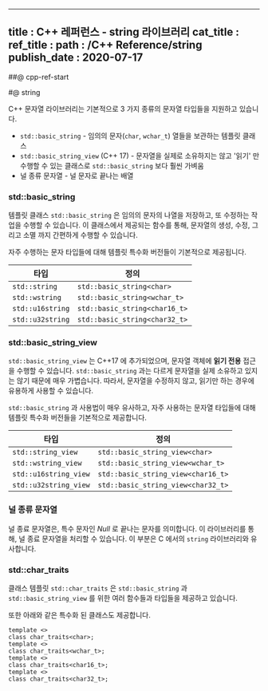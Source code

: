 ----------------
title : C++ 레퍼런스 - string 라이브러리
cat_title :  <string>
ref_title : <string>
path : /C++ Reference/string
publish_date : 2020-07-17
----------------

##@ cpp-ref-start

#@ string

C++ 문자열 라이브러리는 기본적으로 3 가지 종류의 문자열 타입들을 지원하고 있습니다.

* `std::basic_string` - 임의의 문자(`char`, `wchar_t`) 열들을 보관하는 템플릿 클래스
* `std::basic_string_view` (C++ 17) - 문자열을 실제로 소유하지는 않고 '읽기' 만 수행할 수 있는 클래스로 `std::basic_string` 보다 훨씬 가벼움
* 널 종류 문자열 - 널 문자로 끝나는 배열

### std::basic_string

템플릿 클래스 `std::basic_string` 은 임의의 문자의 나열을 저장하고, 또 수정하는 작업을 수행할 수 있습니다. 이 클래스에서 제공되는 함수를 통해, 문자열의 생성, 수정, 그리고 소멸 까지 간편하게 수행할 수 있습니다.

자주 수행하는 문자 타입들에 대해 템플릿 특수화 버전들이 기본적으로 제공됩니다.

|타입|정의|
|----|----|
|`std::string`|`std::basic_string<char>`|
|`std::wstring`|`std::basic_string<wchar_t>`|
|`std::u16string`|`std::basic_string<char16_t>`|
|`std::u32string`|`std::basic_string<char32_t>`|


### std::basic_string_view

`std::basic_string_view` 는 C++17 에 추가되었으며, 문자열 객체에 **읽기 전용** 접근을 수행할 수 있습니다. `std::basic_string` 과는 다르게 문자열을 실제 소유하고 있지는 않기 때문에 매우 가볍습니다. 따라서, 문자열을 수정하지 않고, 읽기만 하는 경우에 유용하게 사용할 수 있습니다.

`std::basic_string` 과 사용법이 매우 유사하고, 자주 사용하는 문자열 타입들에 대해 템플릿 특수화 버전들을 기본적으로 제공합니다.

|타입|정의|
|----|----|
|`std::string_view`|`std::basic_string_view<char>`|
|`std::wstring_view`|`std::basic_string_view<wchar_t>`|
|`std::u16string_view`|`std::basic_string_view<char16_t>`|
|`std::u32string_view`|`std::basic_string_view<char32_t>`|


### 널 종류 문자열

널 종료 문자열은, 특수 문자인 _Null_ 로 끝나는 문자를 의미합니다. 이 라이브러리를 통해, 널 종료 문자열을 처리할 수 있습니다. 이 부분은 C 에서의 `string` 라이브러리와 유사합니다.

### std::char_traits

클래스 템플릿 `std::char_traits` 은 `std::basic_string` 과 `std::basic_string_view` 를 위한 여러 함수들과 타입들을 제공하고 있습니다.

또한 아래와 같은 특수화 된 클래스도 제공합니다.

```cpp-formatted
template <>
class char_traits<char>;
template <>
class char_traits<wchar_t>;
template <>
class char_traits<char16_t>;
template <>
class char_traits<char32_t>;
```